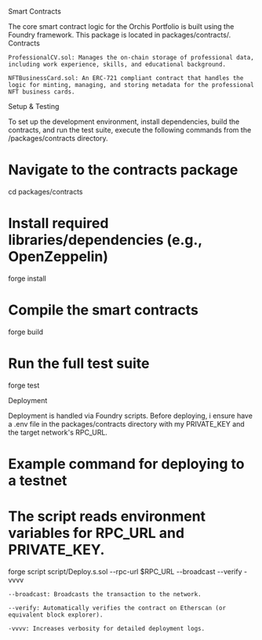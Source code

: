 Smart Contracts

The core smart contract logic for the Orchis Portfolio is built using the Foundry framework. This package is located in packages/contracts/.
Contracts

    ProfessionalCV.sol: Manages the on-chain storage of professional data, including work experience, skills, and educational background.

    NFTBusinessCard.sol: An ERC-721 compliant contract that handles the logic for minting, managing, and storing metadata for the professional NFT business cards.

Setup & Testing

To set up the development environment, install dependencies, build the contracts, and run the test suite, execute the following commands from the /packages/contracts directory.

# Navigate to the contracts package

cd packages/contracts

# Install required libraries/dependencies (e.g., OpenZeppelin)

forge install

# Compile the smart contracts

forge build

# Run the full test suite

forge test

Deployment

Deployment is handled via Foundry scripts. Before deploying, i ensure have a .env file in the packages/contracts directory with my PRIVATE_KEY and the target network's RPC_URL.

# Example command for deploying to a testnet

# The script reads environment variables for RPC_URL and PRIVATE_KEY.

forge script script/Deploy.s.sol --rpc-url $RPC_URL --broadcast --verify -vvvv

    --broadcast: Broadcasts the transaction to the network.

    --verify: Automatically verifies the contract on Etherscan (or equivalent block explorer).

    -vvvv: Increases verbosity for detailed deployment logs.
